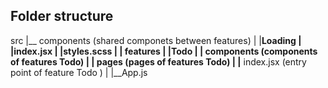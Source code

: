 ## Folder structure

src
|__ components (shared componets between features)
|  |__Loading
|     |__index.jsx
|      |__styles.scss
|
|__ features
|  |__Todo
|     |__ components (components of features Todo)
|     |__ pages (pages of features Todo)
|     |__ index.jsx (entry point of feature Todo )
|
|__App.js